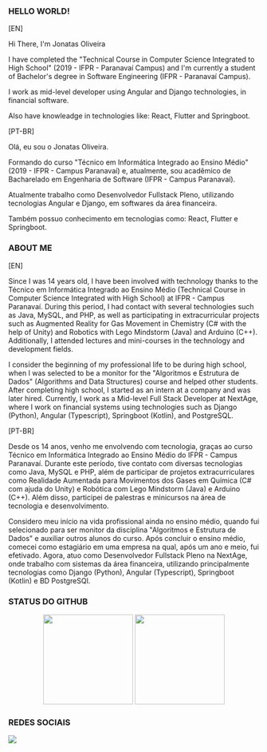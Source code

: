 <!--
**JonatasSOliveira/JonatasSOliveira** is a ✨ _special_ ✨ repository because its `README.md` (this file) appears on your GitHub profile.

Here are some ideas to get you started:

- 🔭 I’m currently working on ...
- 🌱 I’m currently learning ...
- 👯 I’m looking to collaborate on ...
- 🤔 I’m looking for help with ...
- 💬 Ask me about ...
- 📫 How to reach me: ...
- 😄 Pronouns: ...
- ⚡ Fun fact: ...
-->

### HELLO WORLD!

[EN]

Hi There, I'm Jonatas Oliveira

I have completed the "Technical Course in Computer Science Integrated to High School" (2019 - IFPR - Paranavaí Campus) and I'm currently a student of Bachelor's degree in Software Engineering (IFPR - Paranavaí Campus).

I work as mid-level developer using Angular and Django technologies, in financial software.

Also have knowleadge in technologies like: React, Flutter and Springboot.

[PT-BR]

Olá, eu sou o Jonatas Oliveira. 

Formando do curso "Técnico em Informática Integrado ao Ensino Médio" (2019 - IFPR - Campus Paranavaí) e, atualmente, sou acadêmico de Bacharelado em Engenharia de Software (IFPR - Campus Paranavaí).

Atualmente trabalho como Desenvolvedor Fullstack Pleno, utilizando tecnologias Angular e Django, em softwares da área financeira.

Também possuo conhecimento em tecnologias como: React, Flutter e Springboot.

### ABOUT ME

[EN]

Since I was 14 years old, I have been involved with technology thanks to the Técnico em Informática Integrado ao Ensino Médio (Technical Course in Computer Science Integrated with High School) at IFPR - Campus Paranavaí. During this period, I had contact with several technologies such as Java, MySQL, and PHP, as well as participating in extracurricular projects such as Augmented Reality for Gas Movement in Chemistry (C# with the help of Unity) and Robotics with Lego Mindstorm (Java) and Arduino (C++). Additionally, I attended lectures and mini-courses in the technology and development fields.

I consider the beginning of my professional life to be during high school, when I was selected to be a monitor for the "Algoritmos e Estrutura de Dados" (Algorithms and Data Structures) course and helped other students. After completing high school, I started as an intern at a company and was later hired. Currently, I work as a Mid-level Full Stack Developer at NextAge, where I work on financial systems using technologies such as Django (Python), Angular (Typescript), Springboot (Kotlin), and PostgreSQL.

[PT-BR]

Desde os 14 anos, venho me envolvendo com tecnologia, graças ao curso Técnico em Informática Integrado ao Ensino Médio do IFPR - Campus Paranavaí. Durante este período, tive contato com diversas tecnologias como Java, MySQL e PHP, além de participar de projetos extracurriculares como Realidade Aumentada para Movimentos dos Gases em Química (C# com ajuda do Unity) e Robótica com Lego Mindstorm (Java) e Arduino (C++). Além disso, participei de palestras e minicursos na área de tecnologia e desenvolvimento.

Considero meu início na vida profissional ainda no ensino médio, quando fui selecionado para ser monitor da disciplina "Algoritmos e Estrutura de Dados" e auxiliar outros alunos do curso. Após concluir o ensino médio, comecei como estagiário em uma empresa na qual, após um ano e meio, fui efetivado. Agora, atuo como Desenvolvedor Fullstack Pleno na NextAge, onde trabalho com sistemas da área financeira, utilizando principalmente tecnologias como Django (Python), Angular (Typescript), Springboot (Kotlin) e BD PostgreSQl.

### STATUS DO GITHUB

<div align="center">
 <img height="180em" src="https://github-readme-stats.vercel.app/api?username=JonatasSOliveira&show_icons=true&theme=dracula&include_all_commits=true&count_private=true%22"/>
 <img height="180em" src="https://github-readme-stats.vercel.app/api/top-langs/?username=JonatasSOliveira&layout=compact&langs_count=7&theme=dracula"/>
</div>
 
### REDES SOCIAIS

<div>
 <a href="https://www.linkedin.com/in/jonatassoliveira/" target="_blank">
  <img src="https://img.shields.io/badge/-LinkedIn-%230077B5?style=for-the-badge&logo=linkedin&logoColor=white" target="_blank">
 </a>
</div>
